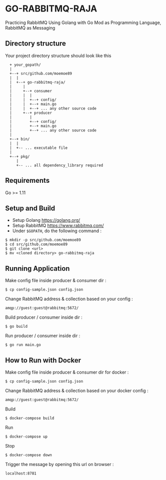 # GO-RABBITMQ-RAJA #

Practicing RabbitMQ Using Golang with Go Mod as Programming Language, RabbitMQ as Messaging

## Directory structure
Your project directory structure should look like this
```
  + your_gopath/
  |
  +--+ src/github.com/moemoe89
  |  |
  |  +--+ go-rabbitmq-raja/
  |     |
  |     +--+ consumer
  |     |  |
  |     |  +--+ config/
  |     |  +--+ main.go
  |     |  +--+ ... any other source code
  |     +--+ producer
  |        |
  |        +--+ config/
  |        +--+ main.go
  |        +--+ ... any other source code
  |
  +--+ bin/
  |  |
  |  +-- ... executable file
  |
  +--+ pkg/
     |
     +-- ... all dependency_library required

```

## Requirements

Go >= 1.11

## Setup and Build

* Setup Golang <https://golang.org/>
* Setup RabbitMQ <https://www.rabbitmq.com/>
* Under `$GOPATH`, do the following command :
```
$ mkdir -p src/github.com/moemoe89
$ cd src/github.com/moemoe89
$ git clone <url>
$ mv <cloned directory> go-rabbitmq-raja
```

## Running Application
Make config file inside producer & consumer dir :
```
$ cp config-sample.json config.json
```
Change RabbitMQ address & collection based on your config :
```
amqp://guest:guest@rabbitmq:5672/
```
Build producer / consumer inside dir :
```
$ go build
```
Run producer / consumer inside dir :
```
$ go run main.go
```

## How to Run with Docker
Make config file inside producer & consumer dir for docker :
```
$ cp config-sample.json config.json
```
Change RabbitMQ address & collection based on your docker config :
```
amqp://guest:guest@rabbitmq:5672/
```
Build
```
$ docker-compose build
```
Run
```
$ docker-compose up
```
Stop
```
$ docker-compose down
```
Trigger the message by opening this url on browser :
```
localhost:8781
```